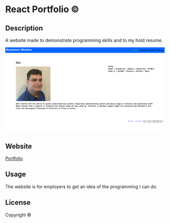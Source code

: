 # React Portfolio &copy;

## Description 

A website made to demonstrate programming skills and to my hold resume.

![screenshot](src\assets\profileImg\Screenshot.png)

## Website

[Portfolio](https://winkler102.github.io/react-portfolio/)

## Usage 

The website is for employers to get an idea of the programming I can do.

## License

Copyright &copy;
